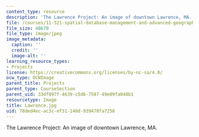 ```yaml
---
content_type: resource
description: 'The Lawrence Project: An image of downtown Lawrence, MA.'
file: /courses/11-521-spatial-database-management-and-advanced-geographic-information-systems-spring-2003/78ded4ecac3cef31148d939478fa7258_Lawrence.jpg
file_size: 48670
file_type: image/jpeg
image_metadata:
  caption: ''
  credit: ''
  image-alt: ''
learning_resource_types:
- Projects
license: https://creativecommons.org/licenses/by-nc-sa/4.0/
ocw_type: OCWImage
parent_title: Projects
parent_type: CourseSection
parent_uid: 33df897f-4639-c5d6-7587-49e09fa048b1
resourcetype: Image
title: Lawrence.jpg
uid: 78ded4ec-ac3c-ef31-148d-939478fa7258
---
```

The Lawrence Project: An image of downtown Lawrence, MA.